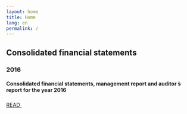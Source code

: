 ```yaml
---
layout: home
title: Home
lang: en
permalink: /
---
```


## Consolidated financial statements
### 2016
#### Consolidated financial statements, management report and auditor ́s report for the year 2016


<div class="home-link">
  <a href="{{site.baseurl}}/informe-de-auditoria/" >
    READ
    <svg width="13px" height="18px" viewBox="366 311 13 18" version="1.1" xmlns="http://www.w3.org/2000/svg" xmlns:xlink="http://www.w3.org/1999/xlink">
      <path d="M371,323.585786 L371,311 L373,311 L373,323.563691 L376.656854,320 L378.071068,321.414214 L372,327.5 L370.5,326 L370.543447,325.95766 L366,321.414214 L367.414214,320 L371,323.585786 Z" id="Combined-Shape" stroke="none" fill="#FFFFFF" fill-rule="evenodd"></path>
    </svg>
  </a>
</div>